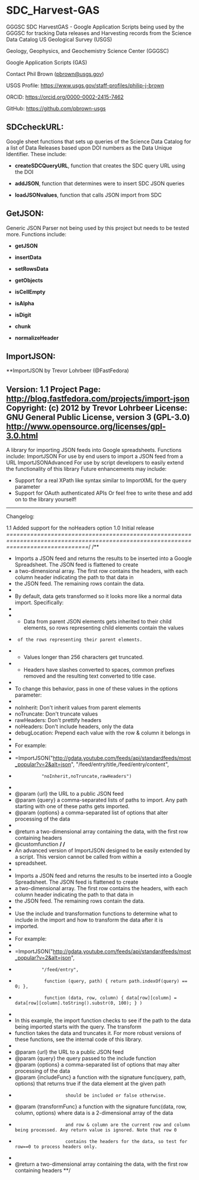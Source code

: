 # SDC_Harvest-GAS
GGGSC SDC HarvestGAS - Google Application Scripts being used by the GGGSC for tracking Data releases and Harvesting records from the Science Data Catalog
US Geological Survey (USGS)

Geology, Geophysics, and Geochemistry Science Center (GGGSC)

Google Application Scripts (GAS)

Contact Phil Brown (pbrown@usgs.gov)

USGS Profile: https://www.usgs.gov/staff-profiles/philip-j-brown

ORCID: https://orcid.org/0000-0002-2415-7462

GitHub: https://github.com/pbrown-usgs


## SDCcheckURL:

Google sheet functions that sets up queries of the Science Data Catalog for a list of Data Releases based upon DOI numbers as the Data Unique Identifier.  These include:

- **createSDCQueryURL**, function that creates the SDC query URL using the DOI

- **addJSON**, function that determines were to insert SDC JSON queries

- **loadJSONvalues**, function that calls JSON import from SDC 

## GetJSON:

Generic JSON Parser not being used by this project but needs to be tested more.  Functions include:

- **getJSON**

- **insertData**

- **setRowsData**

- **getObjects**

- **isCellEmpty**

- **isAlpha**

- **isDigit**

- **chunk**

- **normalizeHeader**

## ImportJSON:

  **ImportJSON by Trevor Lohrbeer (@FastFedora)

  Version:      1.1
  Project Page: http://blog.fastfedora.com/projects/import-json
  Copyright:    (c) 2012 by Trevor Lohrbeer
  License:      GNU General Public License, version 3 (GPL-3.0) 
                http://www.opensource.org/licenses/gpl-3.0.html
  ------------------------------------------------------------------------------------------------------------------------------------
  A library for importing JSON feeds into Google spreadsheets. Functions include:
     ImportJSON            For use by end users to import a JSON feed from a URL 
     ImportJSONAdvanced    For use by script developers to easily extend the functionality of this library
  Future enhancements may include:
   - Support for a real XPath like syntax similar to ImportXML for the query parameter
   - Support for OAuth authenticated APIs
  Or feel free to write these and add on to the library yourself!
  ------------------------------------------------------------------------------------------------------------------------------------
  Changelog:
  
  1.1    Added support for the noHeaders option
  1.0    Initial release
 *====================================================================================================================================*/
/**
 * Imports a JSON feed and returns the results to be inserted into a Google Spreadsheet. The JSON feed is flattened to create 
 * a two-dimensional array. The first row contains the headers, with each column header indicating the path to that data in 
 * the JSON feed. The remaining rows contain the data. 
 * 
 * By default, data gets transformed so it looks more like a normal data import. Specifically:
 *
 *   - Data from parent JSON elements gets inherited to their child elements, so rows representing child elements contain the values 
 *      of the rows representing their parent elements.
 *   - Values longer than 256 characters get truncated.
 *   - Headers have slashes converted to spaces, common prefixes removed and the resulting text converted to title case. 
 *
 * To change this behavior, pass in one of these values in the options parameter:
 *
 *    noInherit:     Don't inherit values from parent elements
 *    noTruncate:    Don't truncate values
 *    rawHeaders:    Don't prettify headers
 *    noHeaders:     Don't include headers, only the data
 *    debugLocation: Prepend each value with the row & column it belongs in
 *
 * For example:
 *
 *   =ImportJSON("http://gdata.youtube.com/feeds/api/standardfeeds/most_popular?v=2&alt=json", "/feed/entry/title,/feed/entry/content",
 *               "noInherit,noTruncate,rawHeaders")
 * 
 * @param {url} the URL to a public JSON feed
 * @param {query} a comma-separated lists of paths to import. Any path starting with one of these paths gets imported.
 * @param {options} a comma-separated list of options that alter processing of the data
 *
 * @return a two-dimensional array containing the data, with the first row containing headers
 * @customfunction
 **/
 /**
 * An advanced version of ImportJSON designed to be easily extended by a script. This version cannot be called from within a 
 * spreadsheet.
 *
 * Imports a JSON feed and returns the results to be inserted into a Google Spreadsheet. The JSON feed is flattened to create 
 * a two-dimensional array. The first row contains the headers, with each column header indicating the path to that data in 
 * the JSON feed. The remaining rows contain the data. 
 *
 * Use the include and transformation functions to determine what to include in the import and how to transform the data after it is
 * imported. 
 *
 * For example:
 *
 *   =ImportJSON("http://gdata.youtube.com/feeds/api/standardfeeds/most_popular?v=2&alt=json", 
 *               "/feed/entry",
 *                function (query, path) { return path.indexOf(query) == 0; },
 *                function (data, row, column) { data[row][column] = data[row][column].toString().substr(0, 100); } )
 *
 * In this example, the import function checks to see if the path to the data being imported starts with the query. The transform 
 * function takes the data and truncates it. For more robust versions of these functions, see the internal code of this library.
 *
 * @param {url}           the URL to a public JSON feed
 * @param {query}         the query passed to the include function
 * @param {options}       a comma-separated list of options that may alter processing of the data
 * @param {includeFunc}   a function with the signature func(query, path, options) that returns true if the data element at the given path
 *                        should be included or false otherwise. 
 * @param {transformFunc} a function with the signature func(data, row, column, options) where data is a 2-dimensional array of the data 
 *                        and row & column are the current row and column being processed. Any return value is ignored. Note that row 0 
 *                        contains the headers for the data, so test for row==0 to process headers only.
 *
 * @return a two-dimensional array containing the data, with the first row containing headers
 **/
